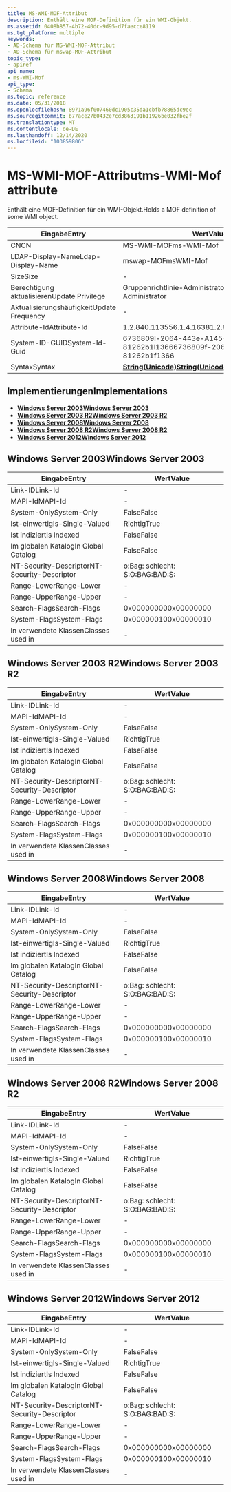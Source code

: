 ```yaml
---
title: MS-WMI-MOF-Attribut
description: Enthält eine MOF-Definition für ein WMI-Objekt.
ms.assetid: 0408b857-4b72-40dc-9d95-d7faecce8119
ms.tgt_platform: multiple
keywords:
- AD-Schema für MS-WMI-MOF-Attribut
- AD-Schema für mswap-MOF-Attribut
topic_type:
- apiref
api_name:
- ms-WMI-Mof
api_type:
- Schema
ms.topic: reference
ms.date: 05/31/2018
ms.openlocfilehash: 8971a96f007460dc1905c35da1cbfb78865dc9ec
ms.sourcegitcommit: b77ace27b0432e7cd3863191b11926be032fbe2f
ms.translationtype: MT
ms.contentlocale: de-DE
ms.lasthandoff: 12/14/2020
ms.locfileid: "103859806"
---
```

# <a name="ms-wmi-mof-attribute"></a><span data-ttu-id="6591c-105">MS-WMI-MOF-Attribut</span><span class="sxs-lookup"><span data-stu-id="6591c-105">ms-WMI-Mof attribute</span></span>

<span data-ttu-id="6591c-106">Enthält eine MOF-Definition für ein WMI-Objekt.</span><span class="sxs-lookup"><span data-stu-id="6591c-106">Holds a MOF definition of some WMI object.</span></span>



| <span data-ttu-id="6591c-107">Eingabe</span><span class="sxs-lookup"><span data-stu-id="6591c-107">Entry</span></span> | <span data-ttu-id="6591c-108">Wert</span><span class="sxs-lookup"><span data-stu-id="6591c-108">Value</span></span> |
|-------------------|---------------------------------------------|
| <span data-ttu-id="6591c-109">CN</span><span class="sxs-lookup"><span data-stu-id="6591c-109">CN</span></span>                | <span data-ttu-id="6591c-110">MS-WMI-MOF</span><span class="sxs-lookup"><span data-stu-id="6591c-110">ms-WMI-Mof</span></span>                                  |
| <span data-ttu-id="6591c-111">LDAP-Display-Name</span><span class="sxs-lookup"><span data-stu-id="6591c-111">Ldap-Display-Name</span></span> | <span data-ttu-id="6591c-112">mswap-MOF</span><span class="sxs-lookup"><span data-stu-id="6591c-112">msWMI-Mof</span></span>                                   |
| <span data-ttu-id="6591c-113">Size</span><span class="sxs-lookup"><span data-stu-id="6591c-113">Size</span></span>              | \-                                          |
| <span data-ttu-id="6591c-114">Berechtigung aktualisieren</span><span class="sxs-lookup"><span data-stu-id="6591c-114">Update Privilege</span></span>  | <span data-ttu-id="6591c-115">Gruppenrichtlinie-Administrator</span><span class="sxs-lookup"><span data-stu-id="6591c-115">Group Policy Administrator</span></span>                  |
| <span data-ttu-id="6591c-116">Aktualisierungshäufigkeit</span><span class="sxs-lookup"><span data-stu-id="6591c-116">Update Frequency</span></span>  | \-                                          |
| <span data-ttu-id="6591c-117">Attribute-Id</span><span class="sxs-lookup"><span data-stu-id="6591c-117">Attribute-Id</span></span>      | <span data-ttu-id="6591c-118">1.2.840.113556.1.4.1638</span><span class="sxs-lookup"><span data-stu-id="6591c-118">1.2.840.113556.1.4.1638</span></span>                     |
| <span data-ttu-id="6591c-119">System-ID-GUID</span><span class="sxs-lookup"><span data-stu-id="6591c-119">System-Id-Guid</span></span>    | <span data-ttu-id="6591c-120">6736809l-2064-443e-A145-81262b1l1366</span><span class="sxs-lookup"><span data-stu-id="6591c-120">6736809f-2064-443e-a145-81262b1f1366</span></span>        |
| <span data-ttu-id="6591c-121">Syntax</span><span class="sxs-lookup"><span data-stu-id="6591c-121">Syntax</span></span>            | [<span data-ttu-id="6591c-122">**String(Unicode)**</span><span class="sxs-lookup"><span data-stu-id="6591c-122">**String(Unicode)**</span></span>](s-string-unicode.md) |



## <a name="implementations"></a><span data-ttu-id="6591c-123">Implementierungen</span><span class="sxs-lookup"><span data-stu-id="6591c-123">Implementations</span></span>

-   [<span data-ttu-id="6591c-124">**Windows Server 2003**</span><span class="sxs-lookup"><span data-stu-id="6591c-124">**Windows Server 2003**</span></span>](#windows-server-2003)
-   [<span data-ttu-id="6591c-125">**Windows Server 2003 R2**</span><span class="sxs-lookup"><span data-stu-id="6591c-125">**Windows Server 2003 R2**</span></span>](#windows-server-2003-r2)
-   [<span data-ttu-id="6591c-126">**Windows Server 2008**</span><span class="sxs-lookup"><span data-stu-id="6591c-126">**Windows Server 2008**</span></span>](#windows-server-2008)
-   [<span data-ttu-id="6591c-127">**Windows Server 2008 R2**</span><span class="sxs-lookup"><span data-stu-id="6591c-127">**Windows Server 2008 R2**</span></span>](#windows-server-2008-r2)
-   [<span data-ttu-id="6591c-128">**Windows Server 2012**</span><span class="sxs-lookup"><span data-stu-id="6591c-128">**Windows Server 2012**</span></span>](#windows-server-2012)

## <a name="windows-server-2003"></a><span data-ttu-id="6591c-129">Windows Server 2003</span><span class="sxs-lookup"><span data-stu-id="6591c-129">Windows Server 2003</span></span>



| <span data-ttu-id="6591c-130">Eingabe</span><span class="sxs-lookup"><span data-stu-id="6591c-130">Entry</span></span> | <span data-ttu-id="6591c-131">Wert</span><span class="sxs-lookup"><span data-stu-id="6591c-131">Value</span></span> |
|------------------------|--------------|
| <span data-ttu-id="6591c-132">Link-ID</span><span class="sxs-lookup"><span data-stu-id="6591c-132">Link-Id</span></span>                | \-           |
| <span data-ttu-id="6591c-133">MAPI-Id</span><span class="sxs-lookup"><span data-stu-id="6591c-133">MAPI-Id</span></span>                | \-           |
| <span data-ttu-id="6591c-134">System-Only</span><span class="sxs-lookup"><span data-stu-id="6591c-134">System-Only</span></span>            | <span data-ttu-id="6591c-135">False</span><span class="sxs-lookup"><span data-stu-id="6591c-135">False</span></span>        |
| <span data-ttu-id="6591c-136">Ist-einwertig</span><span class="sxs-lookup"><span data-stu-id="6591c-136">Is-Single-Valued</span></span>       | <span data-ttu-id="6591c-137">Richtig</span><span class="sxs-lookup"><span data-stu-id="6591c-137">True</span></span>         |
| <span data-ttu-id="6591c-138">Ist indiziert</span><span class="sxs-lookup"><span data-stu-id="6591c-138">Is Indexed</span></span>             | <span data-ttu-id="6591c-139">False</span><span class="sxs-lookup"><span data-stu-id="6591c-139">False</span></span>        |
| <span data-ttu-id="6591c-140">Im globalen Katalog</span><span class="sxs-lookup"><span data-stu-id="6591c-140">In Global Catalog</span></span>      | <span data-ttu-id="6591c-141">False</span><span class="sxs-lookup"><span data-stu-id="6591c-141">False</span></span>        |
| <span data-ttu-id="6591c-142">NT-Security-Descriptor</span><span class="sxs-lookup"><span data-stu-id="6591c-142">NT-Security-Descriptor</span></span> | <span data-ttu-id="6591c-143">o:Bag: schlecht: S:</span><span class="sxs-lookup"><span data-stu-id="6591c-143">O:BAG:BAD:S:</span></span> |
| <span data-ttu-id="6591c-144">Range-Lower</span><span class="sxs-lookup"><span data-stu-id="6591c-144">Range-Lower</span></span>            | \-           |
| <span data-ttu-id="6591c-145">Range-Upper</span><span class="sxs-lookup"><span data-stu-id="6591c-145">Range-Upper</span></span>            | \-           |
| <span data-ttu-id="6591c-146">Search-Flags</span><span class="sxs-lookup"><span data-stu-id="6591c-146">Search-Flags</span></span>           | <span data-ttu-id="6591c-147">0x00000000</span><span class="sxs-lookup"><span data-stu-id="6591c-147">0x00000000</span></span>   |
| <span data-ttu-id="6591c-148">System-Flags</span><span class="sxs-lookup"><span data-stu-id="6591c-148">System-Flags</span></span>           | <span data-ttu-id="6591c-149">0x00000010</span><span class="sxs-lookup"><span data-stu-id="6591c-149">0x00000010</span></span>   |
| <span data-ttu-id="6591c-150">In verwendete Klassen</span><span class="sxs-lookup"><span data-stu-id="6591c-150">Classes used in</span></span>        | \-           |



## <a name="windows-server-2003-r2"></a><span data-ttu-id="6591c-151">Windows Server 2003 R2</span><span class="sxs-lookup"><span data-stu-id="6591c-151">Windows Server 2003 R2</span></span>



| <span data-ttu-id="6591c-152">Eingabe</span><span class="sxs-lookup"><span data-stu-id="6591c-152">Entry</span></span> | <span data-ttu-id="6591c-153">Wert</span><span class="sxs-lookup"><span data-stu-id="6591c-153">Value</span></span> |
|------------------------|--------------|
| <span data-ttu-id="6591c-154">Link-ID</span><span class="sxs-lookup"><span data-stu-id="6591c-154">Link-Id</span></span>                | \-           |
| <span data-ttu-id="6591c-155">MAPI-Id</span><span class="sxs-lookup"><span data-stu-id="6591c-155">MAPI-Id</span></span>                | \-           |
| <span data-ttu-id="6591c-156">System-Only</span><span class="sxs-lookup"><span data-stu-id="6591c-156">System-Only</span></span>            | <span data-ttu-id="6591c-157">False</span><span class="sxs-lookup"><span data-stu-id="6591c-157">False</span></span>        |
| <span data-ttu-id="6591c-158">Ist-einwertig</span><span class="sxs-lookup"><span data-stu-id="6591c-158">Is-Single-Valued</span></span>       | <span data-ttu-id="6591c-159">Richtig</span><span class="sxs-lookup"><span data-stu-id="6591c-159">True</span></span>         |
| <span data-ttu-id="6591c-160">Ist indiziert</span><span class="sxs-lookup"><span data-stu-id="6591c-160">Is Indexed</span></span>             | <span data-ttu-id="6591c-161">False</span><span class="sxs-lookup"><span data-stu-id="6591c-161">False</span></span>        |
| <span data-ttu-id="6591c-162">Im globalen Katalog</span><span class="sxs-lookup"><span data-stu-id="6591c-162">In Global Catalog</span></span>      | <span data-ttu-id="6591c-163">False</span><span class="sxs-lookup"><span data-stu-id="6591c-163">False</span></span>        |
| <span data-ttu-id="6591c-164">NT-Security-Descriptor</span><span class="sxs-lookup"><span data-stu-id="6591c-164">NT-Security-Descriptor</span></span> | <span data-ttu-id="6591c-165">o:Bag: schlecht: S:</span><span class="sxs-lookup"><span data-stu-id="6591c-165">O:BAG:BAD:S:</span></span> |
| <span data-ttu-id="6591c-166">Range-Lower</span><span class="sxs-lookup"><span data-stu-id="6591c-166">Range-Lower</span></span>            | \-           |
| <span data-ttu-id="6591c-167">Range-Upper</span><span class="sxs-lookup"><span data-stu-id="6591c-167">Range-Upper</span></span>            | \-           |
| <span data-ttu-id="6591c-168">Search-Flags</span><span class="sxs-lookup"><span data-stu-id="6591c-168">Search-Flags</span></span>           | <span data-ttu-id="6591c-169">0x00000000</span><span class="sxs-lookup"><span data-stu-id="6591c-169">0x00000000</span></span>   |
| <span data-ttu-id="6591c-170">System-Flags</span><span class="sxs-lookup"><span data-stu-id="6591c-170">System-Flags</span></span>           | <span data-ttu-id="6591c-171">0x00000010</span><span class="sxs-lookup"><span data-stu-id="6591c-171">0x00000010</span></span>   |
| <span data-ttu-id="6591c-172">In verwendete Klassen</span><span class="sxs-lookup"><span data-stu-id="6591c-172">Classes used in</span></span>        | \-           |



## <a name="windows-server-2008"></a><span data-ttu-id="6591c-173">Windows Server 2008</span><span class="sxs-lookup"><span data-stu-id="6591c-173">Windows Server 2008</span></span>



| <span data-ttu-id="6591c-174">Eingabe</span><span class="sxs-lookup"><span data-stu-id="6591c-174">Entry</span></span> | <span data-ttu-id="6591c-175">Wert</span><span class="sxs-lookup"><span data-stu-id="6591c-175">Value</span></span> |
|------------------------|--------------|
| <span data-ttu-id="6591c-176">Link-ID</span><span class="sxs-lookup"><span data-stu-id="6591c-176">Link-Id</span></span>                | \-           |
| <span data-ttu-id="6591c-177">MAPI-Id</span><span class="sxs-lookup"><span data-stu-id="6591c-177">MAPI-Id</span></span>                | \-           |
| <span data-ttu-id="6591c-178">System-Only</span><span class="sxs-lookup"><span data-stu-id="6591c-178">System-Only</span></span>            | <span data-ttu-id="6591c-179">False</span><span class="sxs-lookup"><span data-stu-id="6591c-179">False</span></span>        |
| <span data-ttu-id="6591c-180">Ist-einwertig</span><span class="sxs-lookup"><span data-stu-id="6591c-180">Is-Single-Valued</span></span>       | <span data-ttu-id="6591c-181">Richtig</span><span class="sxs-lookup"><span data-stu-id="6591c-181">True</span></span>         |
| <span data-ttu-id="6591c-182">Ist indiziert</span><span class="sxs-lookup"><span data-stu-id="6591c-182">Is Indexed</span></span>             | <span data-ttu-id="6591c-183">False</span><span class="sxs-lookup"><span data-stu-id="6591c-183">False</span></span>        |
| <span data-ttu-id="6591c-184">Im globalen Katalog</span><span class="sxs-lookup"><span data-stu-id="6591c-184">In Global Catalog</span></span>      | <span data-ttu-id="6591c-185">False</span><span class="sxs-lookup"><span data-stu-id="6591c-185">False</span></span>        |
| <span data-ttu-id="6591c-186">NT-Security-Descriptor</span><span class="sxs-lookup"><span data-stu-id="6591c-186">NT-Security-Descriptor</span></span> | <span data-ttu-id="6591c-187">o:Bag: schlecht: S:</span><span class="sxs-lookup"><span data-stu-id="6591c-187">O:BAG:BAD:S:</span></span> |
| <span data-ttu-id="6591c-188">Range-Lower</span><span class="sxs-lookup"><span data-stu-id="6591c-188">Range-Lower</span></span>            | \-           |
| <span data-ttu-id="6591c-189">Range-Upper</span><span class="sxs-lookup"><span data-stu-id="6591c-189">Range-Upper</span></span>            | \-           |
| <span data-ttu-id="6591c-190">Search-Flags</span><span class="sxs-lookup"><span data-stu-id="6591c-190">Search-Flags</span></span>           | <span data-ttu-id="6591c-191">0x00000000</span><span class="sxs-lookup"><span data-stu-id="6591c-191">0x00000000</span></span>   |
| <span data-ttu-id="6591c-192">System-Flags</span><span class="sxs-lookup"><span data-stu-id="6591c-192">System-Flags</span></span>           | <span data-ttu-id="6591c-193">0x00000010</span><span class="sxs-lookup"><span data-stu-id="6591c-193">0x00000010</span></span>   |
| <span data-ttu-id="6591c-194">In verwendete Klassen</span><span class="sxs-lookup"><span data-stu-id="6591c-194">Classes used in</span></span>        | \-           |



## <a name="windows-server-2008-r2"></a><span data-ttu-id="6591c-195">Windows Server 2008 R2</span><span class="sxs-lookup"><span data-stu-id="6591c-195">Windows Server 2008 R2</span></span>



| <span data-ttu-id="6591c-196">Eingabe</span><span class="sxs-lookup"><span data-stu-id="6591c-196">Entry</span></span> | <span data-ttu-id="6591c-197">Wert</span><span class="sxs-lookup"><span data-stu-id="6591c-197">Value</span></span> |
|------------------------|--------------|
| <span data-ttu-id="6591c-198">Link-ID</span><span class="sxs-lookup"><span data-stu-id="6591c-198">Link-Id</span></span>                | \-           |
| <span data-ttu-id="6591c-199">MAPI-Id</span><span class="sxs-lookup"><span data-stu-id="6591c-199">MAPI-Id</span></span>                | \-           |
| <span data-ttu-id="6591c-200">System-Only</span><span class="sxs-lookup"><span data-stu-id="6591c-200">System-Only</span></span>            | <span data-ttu-id="6591c-201">False</span><span class="sxs-lookup"><span data-stu-id="6591c-201">False</span></span>        |
| <span data-ttu-id="6591c-202">Ist-einwertig</span><span class="sxs-lookup"><span data-stu-id="6591c-202">Is-Single-Valued</span></span>       | <span data-ttu-id="6591c-203">Richtig</span><span class="sxs-lookup"><span data-stu-id="6591c-203">True</span></span>         |
| <span data-ttu-id="6591c-204">Ist indiziert</span><span class="sxs-lookup"><span data-stu-id="6591c-204">Is Indexed</span></span>             | <span data-ttu-id="6591c-205">False</span><span class="sxs-lookup"><span data-stu-id="6591c-205">False</span></span>        |
| <span data-ttu-id="6591c-206">Im globalen Katalog</span><span class="sxs-lookup"><span data-stu-id="6591c-206">In Global Catalog</span></span>      | <span data-ttu-id="6591c-207">False</span><span class="sxs-lookup"><span data-stu-id="6591c-207">False</span></span>        |
| <span data-ttu-id="6591c-208">NT-Security-Descriptor</span><span class="sxs-lookup"><span data-stu-id="6591c-208">NT-Security-Descriptor</span></span> | <span data-ttu-id="6591c-209">o:Bag: schlecht: S:</span><span class="sxs-lookup"><span data-stu-id="6591c-209">O:BAG:BAD:S:</span></span> |
| <span data-ttu-id="6591c-210">Range-Lower</span><span class="sxs-lookup"><span data-stu-id="6591c-210">Range-Lower</span></span>            | \-           |
| <span data-ttu-id="6591c-211">Range-Upper</span><span class="sxs-lookup"><span data-stu-id="6591c-211">Range-Upper</span></span>            | \-           |
| <span data-ttu-id="6591c-212">Search-Flags</span><span class="sxs-lookup"><span data-stu-id="6591c-212">Search-Flags</span></span>           | <span data-ttu-id="6591c-213">0x00000000</span><span class="sxs-lookup"><span data-stu-id="6591c-213">0x00000000</span></span>   |
| <span data-ttu-id="6591c-214">System-Flags</span><span class="sxs-lookup"><span data-stu-id="6591c-214">System-Flags</span></span>           | <span data-ttu-id="6591c-215">0x00000010</span><span class="sxs-lookup"><span data-stu-id="6591c-215">0x00000010</span></span>   |
| <span data-ttu-id="6591c-216">In verwendete Klassen</span><span class="sxs-lookup"><span data-stu-id="6591c-216">Classes used in</span></span>        | \-           |



## <a name="windows-server-2012"></a><span data-ttu-id="6591c-217">Windows Server 2012</span><span class="sxs-lookup"><span data-stu-id="6591c-217">Windows Server 2012</span></span>



| <span data-ttu-id="6591c-218">Eingabe</span><span class="sxs-lookup"><span data-stu-id="6591c-218">Entry</span></span> | <span data-ttu-id="6591c-219">Wert</span><span class="sxs-lookup"><span data-stu-id="6591c-219">Value</span></span> |
|------------------------|--------------|
| <span data-ttu-id="6591c-220">Link-ID</span><span class="sxs-lookup"><span data-stu-id="6591c-220">Link-Id</span></span>                | \-           |
| <span data-ttu-id="6591c-221">MAPI-Id</span><span class="sxs-lookup"><span data-stu-id="6591c-221">MAPI-Id</span></span>                | \-           |
| <span data-ttu-id="6591c-222">System-Only</span><span class="sxs-lookup"><span data-stu-id="6591c-222">System-Only</span></span>            | <span data-ttu-id="6591c-223">False</span><span class="sxs-lookup"><span data-stu-id="6591c-223">False</span></span>        |
| <span data-ttu-id="6591c-224">Ist-einwertig</span><span class="sxs-lookup"><span data-stu-id="6591c-224">Is-Single-Valued</span></span>       | <span data-ttu-id="6591c-225">Richtig</span><span class="sxs-lookup"><span data-stu-id="6591c-225">True</span></span>         |
| <span data-ttu-id="6591c-226">Ist indiziert</span><span class="sxs-lookup"><span data-stu-id="6591c-226">Is Indexed</span></span>             | <span data-ttu-id="6591c-227">False</span><span class="sxs-lookup"><span data-stu-id="6591c-227">False</span></span>        |
| <span data-ttu-id="6591c-228">Im globalen Katalog</span><span class="sxs-lookup"><span data-stu-id="6591c-228">In Global Catalog</span></span>      | <span data-ttu-id="6591c-229">False</span><span class="sxs-lookup"><span data-stu-id="6591c-229">False</span></span>        |
| <span data-ttu-id="6591c-230">NT-Security-Descriptor</span><span class="sxs-lookup"><span data-stu-id="6591c-230">NT-Security-Descriptor</span></span> | <span data-ttu-id="6591c-231">o:Bag: schlecht: S:</span><span class="sxs-lookup"><span data-stu-id="6591c-231">O:BAG:BAD:S:</span></span> |
| <span data-ttu-id="6591c-232">Range-Lower</span><span class="sxs-lookup"><span data-stu-id="6591c-232">Range-Lower</span></span>            | \-           |
| <span data-ttu-id="6591c-233">Range-Upper</span><span class="sxs-lookup"><span data-stu-id="6591c-233">Range-Upper</span></span>            | \-           |
| <span data-ttu-id="6591c-234">Search-Flags</span><span class="sxs-lookup"><span data-stu-id="6591c-234">Search-Flags</span></span>           | <span data-ttu-id="6591c-235">0x00000000</span><span class="sxs-lookup"><span data-stu-id="6591c-235">0x00000000</span></span>   |
| <span data-ttu-id="6591c-236">System-Flags</span><span class="sxs-lookup"><span data-stu-id="6591c-236">System-Flags</span></span>           | <span data-ttu-id="6591c-237">0x00000010</span><span class="sxs-lookup"><span data-stu-id="6591c-237">0x00000010</span></span>   |
| <span data-ttu-id="6591c-238">In verwendete Klassen</span><span class="sxs-lookup"><span data-stu-id="6591c-238">Classes used in</span></span>        | \-           |



 

 




